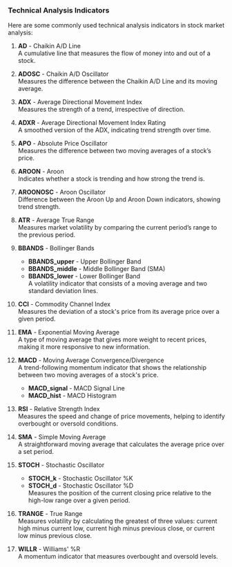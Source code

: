 ### Technical Analysis Indicators

Here are some commonly used technical analysis indicators in stock market analysis:

1. **AD** - Chaikin A/D Line  
   A cumulative line that measures the flow of money into and out of a stock.

2. **ADOSC** - Chaikin A/D Oscillator  
   Measures the difference between the Chaikin A/D Line and its moving average.

3. **ADX** - Average Directional Movement Index  
   Measures the strength of a trend, irrespective of direction.

4. **ADXR** - Average Directional Movement Index Rating  
   A smoothed version of the ADX, indicating trend strength over time.

5. **APO** - Absolute Price Oscillator  
   Measures the difference between two moving averages of a stock’s price.

6. **AROON** - Aroon  
   Indicates whether a stock is trending and how strong the trend is.

7. **AROONOSC** - Aroon Oscillator  
   Difference between the Aroon Up and Aroon Down indicators, showing trend strength.

8. **ATR** - Average True Range  
   Measures market volatility by comparing the current period’s range to the previous period.

9. **BBANDS** - Bollinger Bands  
   - **BBANDS_upper** - Upper Bollinger Band  
   - **BBANDS_middle** - Middle Bollinger Band (SMA)  
   - **BBANDS_lower** - Lower Bollinger Band  
   A volatility indicator that consists of a moving average and two standard deviation lines.

10. **CCI** - Commodity Channel Index  
    Measures the deviation of a stock's price from its average price over a given period.

11. **EMA** - Exponential Moving Average  
    A type of moving average that gives more weight to recent prices, making it more responsive to new information.

12. **MACD** - Moving Average Convergence/Divergence  
    A trend-following momentum indicator that shows the relationship between two moving averages of a stock's price.  
    - **MACD_signal** - MACD Signal Line  
    - **MACD_hist** - MACD Histogram

13. **RSI** - Relative Strength Index  
    Measures the speed and change of price movements, helping to identify overbought or oversold conditions.

14. **SMA** - Simple Moving Average  
    A straightforward moving average that calculates the average price over a set period.

15. **STOCH** - Stochastic Oscillator  
    - **STOCH_k** - Stochastic Oscillator %K  
    - **STOCH_d** - Stochastic Oscillator %D  
    Measures the position of the current closing price relative to the high-low range over a given period.

16. **TRANGE** - True Range  
    Measures volatility by calculating the greatest of three values: current high minus current low, current high minus previous close, or current low minus previous close.

17. **WILLR** - Williams' %R  
    A momentum indicator that measures overbought and oversold levels.
